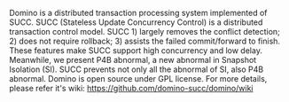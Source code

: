 Domino is a distributed transaction processing system implemented of SUCC. SUCC (Stateless Update Concurrency Control) is a distributed transaction control model. SUCC 1) largely removes the conflict detection; 2) does not require rollback; 3) assists the failed commit/forward to finish. These features make SUCC support high concurrency and low delay. Meanwhile, we present P4B abnormal, a new abnormal in Snapshot Isolation (SI). SUCC prevents not only all the abnormal of SI, also P4B abnormal. Domino is open source under GPL license. For more details, please refer it's wiki: https://github.com/domino-succ/domino/wiki
